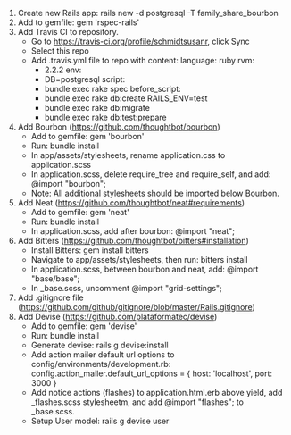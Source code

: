 1. Create new Rails app: rails new -d postgresql -T family_share_bourbon
2. Add to gemfile: gem 'rspec-rails'
3. Add Travis CI to repository.
   - Go to https://travis-ci.org/profile/schmidtsusanr, click Sync
   - Select this repo
   - Add .travis.yml file to repo with content: 
      language: ruby
      rvm:
        - 2.2.2
      env:
        - DB=postgresql
      script:
        - bundle exec rake spec
      before_script:
        - bundle exec rake db:create RAILS_ENV=test
        - bundle exec rake db:migrate
        - bundle exec rake db:test:prepare
4. Add Bourbon (https://github.com/thoughtbot/bourbon)
   - Add to gemfile: gem 'bourbon'
   - Run: bundle install
   - In app/assets/stylesheets, rename application.css to application.scss
   - In application.scss, delete require_tree and require_self, and add: @import "bourbon";
   - Note: All additional stylesheets should be imported below Bourbon.
5. Add Neat (https://github.com/thoughtbot/neat#requirements)
   - Add to gemfile: gem 'neat'
   - Run: bundle install
   - In application.scss, add after bourbon: @import "neat";
6. Add Bitters (https://github.com/thoughtbot/bitters#installation)
   - Install Bitters: gem install bitters
   - Navigate to app/assets/stylesheets, then run: bitters install
   - In application.scss, between bourbon and neat, add: @import "base/base";
   - In _base.scss, uncomment @import "grid-settings";
7. Add .gitignore file (https://github.com/github/gitignore/blob/master/Rails.gitignore)
8. Add Devise (https://github.com/plataformatec/devise)
   - Add to gemfile: gem 'devise'
   - Run: bundle install
   - Generate devise: rails g devise:install
   - Add action mailer default url options to config/environments/development.rb: config.action_mailer.default_url_options = { host: 'localhost', port: 3000 }
   - Add notice actions (flashes) to application.html.erb above yield, add _flashes.scss stylesheetm, and add @import "flashes"; to _base.scss.
   - Setup User model: rails g devise user
